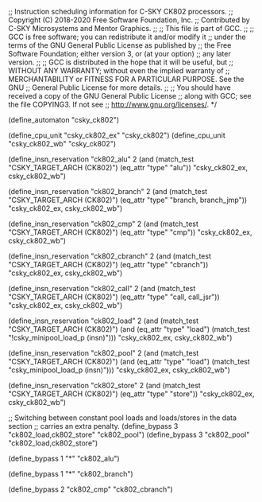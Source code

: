 ;; Instruction scheduling information for C-SKY CK802 processors.
;; Copyright (C) 2018-2020 Free Software Foundation, Inc.
;; Contributed by C-SKY Microsystems and Mentor Graphics.
;;
;; This file is part of GCC.
;;
;; GCC is free software; you can redistribute it and/or modify it
;; under the terms of the GNU General Public License as published by
;; the Free Software Foundation; either version 3, or (at your option)
;; any later version.
;;
;; GCC is distributed in the hope that it will be useful, but
;; WITHOUT ANY WARRANTY; without even the implied warranty of
;; MERCHANTABILITY or FITNESS FOR A PARTICULAR PURPOSE.  See the GNU
;; General Public License for more details.
;;
;; You should have received a copy of the GNU General Public License
;; along with GCC; see the file COPYING3.  If not see
;; <http://www.gnu.org/licenses/>.  */

(define_automaton "csky_ck802")

(define_cpu_unit "csky_ck802_ex" "csky_ck802")
(define_cpu_unit "csky_ck802_wb" "csky_ck802")

(define_insn_reservation "ck802_alu" 2
  (and (match_test "CSKY_TARGET_ARCH (CK802)")
       (eq_attr "type" "alu"))
  "csky_ck802_ex, csky_ck802_wb")

(define_insn_reservation "ck802_branch" 2
  (and (match_test "CSKY_TARGET_ARCH (CK802)")
       (eq_attr "type" "branch, branch_jmp"))
  "csky_ck802_ex, csky_ck802_wb")

(define_insn_reservation "ck802_cmp" 2
  (and (match_test "CSKY_TARGET_ARCH (CK802)")
       (eq_attr "type" "cmp"))
  "csky_ck802_ex, csky_ck802_wb")

(define_insn_reservation "ck802_cbranch" 2
  (and (match_test "CSKY_TARGET_ARCH (CK802)")
       (eq_attr "type" "cbranch"))
  "csky_ck802_ex, csky_ck802_wb")

(define_insn_reservation "ck802_call" 2
  (and (match_test "CSKY_TARGET_ARCH (CK802)")
       (eq_attr "type" "call, call_jsr"))
  "csky_ck802_ex, csky_ck802_wb")

(define_insn_reservation "ck802_load" 2
  (and (match_test "CSKY_TARGET_ARCH (CK802)")
	(and (eq_attr "type" "load")
	     (match_test "!csky_minipool_load_p (insn)")))
  "csky_ck802_ex, csky_ck802_wb")

(define_insn_reservation "ck802_pool" 2
  (and (match_test "CSKY_TARGET_ARCH (CK802)")
       (and (eq_attr "type" "load")
	    (match_test "csky_minipool_load_p (insn)")))
  "csky_ck802_ex, csky_ck802_wb")

(define_insn_reservation "ck802_store" 2
  (and (match_test "CSKY_TARGET_ARCH (CK802)")
       (eq_attr "type" "store"))
  "csky_ck802_ex, csky_ck802_wb")

;; Switching between constant pool loads and loads/stores in the data section
;; carries an extra penalty.
(define_bypass 3 "ck802_load,ck802_store" "ck802_pool")
(define_bypass 3 "ck802_pool" "ck802_load,ck802_store")

(define_bypass 1 "*" "ck802_alu")

(define_bypass 1 "*" "ck802_branch")

(define_bypass 2 "ck802_cmp" "ck802_cbranch")

